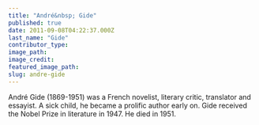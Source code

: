 ```yaml
---
title: "André&nbsp; Gide"
published: true
date: 2011-09-08T04:22:37.000Z
last_name: "Gide"
contributor_type:
image_path:
image_credit:
featured_image_path:
slug: andre-gide
---
```


André Gide (1869-1951) was a French novelist, literary critic, translator and essayist. A sick child, he became a prolific author early on. Gide received the Nobel Prize in literature in 1947. He died in 1951.


